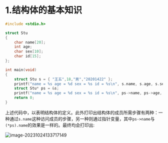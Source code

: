 # 1.结构体的基本知识
```c
#include <stdio.h>

struct Stu
{
	char name[20];
	int age;
	char sex[10];
	char id[15];
};

int main(void)
{
	struct Stu s = { "王五",18,"男","20201422" };
	printf("name = %s age = %d sex = %s id = %s\n", s.name, s.age, s.sex, s.id);
	struct Stu* ps = &s;
	printf("name = %s age = %d sex = %s id = %s\n", ps->name, ps->age, ps->sex, ps->id);
	return 0;
}
```
上述代码中，以表明结构体的定义。此外打印出结构体的成员所需步骤有两种：一种通过`s.name`这种访问成员的步骤，另一种则通过指针变量，其中`ps->name`与`(*ps).name`的效果是一样的。最终均会打印出:

![image-20231024133717149](C:\Users\31866\AppData\Roaming\Typora\typora-user-images\image-20231024133717149.png)

